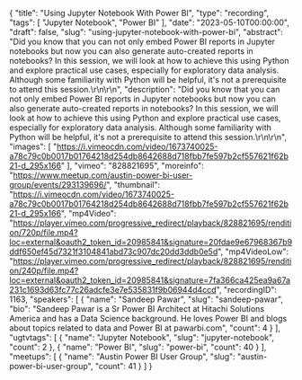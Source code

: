 {
  "title": "Using Jupyter Notebook With Power BI",
  "type": "recording",
  "tags": [
    "Jupyter Notebook",
    "Power BI"
  ],
  "date": "2023-05-10T00:00:00",
  "draft": false,
  "slug": "using-jupyter-notebook-with-power-bi",
  "abstract": "Did you know that you can not only embed Power BI reports in Jupyter notebooks but now you can also generate auto-created reports in notebooks? In this session, we will look at how to achieve this using Python and explore practical use cases, especially for exploratory data analysis. Although some familiarity with Python will be helpful, it's not a prerequisite to attend this session.\r\n\r\n",
  "description": "Did you know that you can not only embed Power BI reports in Jupyter notebooks but now you can also generate auto-created reports in notebooks? In this session, we will look at how to achieve this using Python and explore practical use cases, especially for exploratory data analysis. Although some familiarity with Python will be helpful, it's not a prerequisite to attend this session.\r\n\r\n",
  "images": [
    "https://i.vimeocdn.com/video/1673740025-a78c79c0b0017b01764218d254db8642688d718fbb7fe597b2cf557621f62b21-d_295x166"
  ],
  "vimeo": "828821695",
  "moreinfo": "https://www.meetup.com/austin-power-bi-user-group/events/293139696/",
  "thumbnail": "https://i.vimeocdn.com/video/1673740025-a78c79c0b0017b01764218d254db8642688d718fbb7fe597b2cf557621f62b21-d_295x166",
  "mp4Video": "https://player.vimeo.com/progressive_redirect/playback/828821695/rendition/720p/file.mp4?loc=external&oauth2_token_id=20985841&signature=20fdae9e67968367b9ddf650ef45d7321f3104841abd73c907dc20dd3ddb0e5d",
  "mp4VideoLow": "https://player.vimeo.com/progressive_redirect/playback/828821695/rendition/240p/file.mp4?loc=external&oauth2_token_id=20985841&signature=7fa366ca425ea9a67a231c1693d63fc77c26adcfe3e7e535831f9b06944d4ccd",
  "recordingID": 1163,
  "speakers": [
    {
      "name": "Sandeep Pawar",
      "slug": "sandeep-pawar",
      "bio": "Sandeep Pawar is a Sr Power BI Architect at Hitachi Solutions America and has a Data Science background. He loves Power BI and blogs about topics related to data and Power BI at pawarbi.com",
      "count": 4
    }
  ],
  "ugtvtags": [
    {
      "name": "Jupyter Notebook",
      "slug": "jupyter-notebook",
      "count": 2
    },
    {
      "name": "Power BI",
      "slug": "power-bi",
      "count": 40
    }
  ],
  "meetups": [
    {
      "name": "Austin Power BI User Group",
      "slug": "austin-power-bi-user-group",
      "count": 41
    }
  ]
}